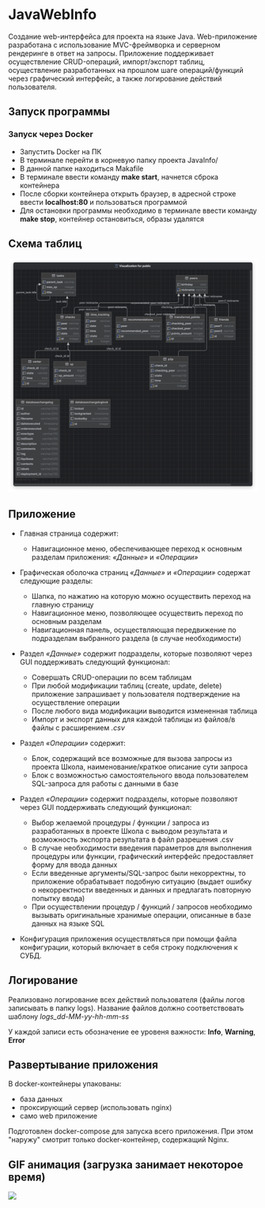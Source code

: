 # JavaWebInfo

Создание web-интерфейса для проекта  на языке Java.
Web-приложение разработана с использование MVC-фреймворка и серверном рендеринге в ответ на запросы. Приложение поддерживает осуществление CRUD-операций, импорт/экспорт таблиц, осуществление разработанных на прошлом шаге операций/функций через графический интерфейс, а также логирование действий пользователя.

## Запуск программы

### Запуск через Docker

- Запустить Docker на ПК
- В терминале перейти в корневую папку проекта JavaInfo/
- В данной папке находиться Makafile
- В терминале ввести команду **make start**, начнется сброка контейнера
- После сборки контейнера открыть браузер, в адресной строке ввести **localhost:80** и пользоваться программой
- Для остановки программы необходимо в терминале ввести команду **make stop**, контейнер остановиться, образы удалятся

## Схема таблиц

![](https://github.com/m3mpm/JavaInfo/blob/main/materials/tables_scheme.png)

## Приложение 

- Главная страница содержит:
    - Навигационное меню, обеспечивающее переход к основным разделам приложения: *«Данные»* и *«Операции»*

- Графическая оболочка страниц *«Данные»* и *«Операции»* содержат следующие разделы:
    - Шапка, по нажатию на которую можно осуществить переход на главную страницу
    - Навигационное меню, позволяющее осуществить переход по основным разделам
    - Навигационная панель, осуществляющая передвижение по подразделам выбранного раздела (в случае необходимости)

- Раздел *«Данные»* содержит подразделы, которые позволяют через GUI поддерживать следующий функционал:
    - Совершать CRUD-операции по всем таблицам
    - При любой модификации таблиц (create, update, delete) приложение запрашивает у пользователя подтверждение на осуществление операции
    - После любого вида модификации выводится измененная таблица
    - Импорт и экспорт данных для каждой таблицы из файлов/в файлы с расширением *.csv*

- Раздел *«Операции»* содержит:
    - Блок, содержащий все возможные для вызова запросы из проекта Школа, наименование/краткое описание сути запроса
    - Блок с возможностью самостоятельного ввода пользователем SQL-запроса для работы с данными в базе

- Раздел *«Операции»* содержит подразделы, которые позволяют через GUI поддерживать следующий функционал:
    - Выбор желаемой процедуры / функции / запроса из разработанных в проекте Школа с выводом результата и возможность экспорта результата в файл разрешения .csv
    - В случае необходимости введения параметров для выполнения процедуры или функции, графический интерфейс предоставляет форму для ввода данных
    - Если введенные аргументы/SQL-запрос были некорректны, то приложение обрабатывает подобную ситуацию (выдает ошибку о некорректности введенных и данных и предлагать повторную попытку ввода)
    - При осуществлении процедур / функций / запросов необходимо вызывать оригинальные хранимые операции, описанные в базе данных на языке SQL

- Конфигурация приложения осуществляться при помощи файла конфигурации, который включает в себя строку подключения к СУБД. 

## Логирование

Реализовано логирование всех действий пользователя (файлы логов записывать в папку logs). Название файлов должно соответствовать шаблону *logs_dd-MM-yy-hh-mm-ss*

У каждой записи есть обозначение ее уровеня важности:  **Info**, **Warning**, **Error**

## Развертывание приложения

В docker-контейнеры упакованы:
- база данных
- проксирующий сервер (использовать nginx)
- само web приложение

Подготовлен docker-compose для запуска всего приложения. При этом "наружу" смотрит только docker-контейнер, содержащий Nginx.

## GIF анимация (загрузка занимает некоторое время)

![](https://github.com/m3mpm/JavaInfo/blob/main/materials/screenshot.gif)